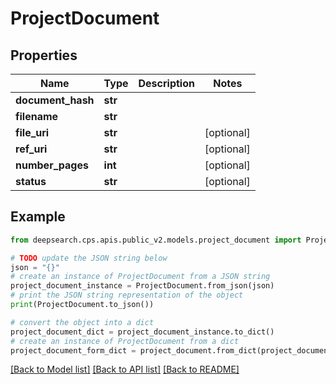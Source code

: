 # ProjectDocument


## Properties

Name | Type | Description | Notes
------------ | ------------- | ------------- | -------------
**document_hash** | **str** |  | 
**filename** | **str** |  | 
**file_uri** | **str** |  | [optional] 
**ref_uri** | **str** |  | [optional] 
**number_pages** | **int** |  | [optional] 
**status** | **str** |  | [optional] 

## Example

```python
from deepsearch.cps.apis.public_v2.models.project_document import ProjectDocument

# TODO update the JSON string below
json = "{}"
# create an instance of ProjectDocument from a JSON string
project_document_instance = ProjectDocument.from_json(json)
# print the JSON string representation of the object
print(ProjectDocument.to_json())

# convert the object into a dict
project_document_dict = project_document_instance.to_dict()
# create an instance of ProjectDocument from a dict
project_document_form_dict = project_document.from_dict(project_document_dict)
```
[[Back to Model list]](../README.md#documentation-for-models) [[Back to API list]](../README.md#documentation-for-api-endpoints) [[Back to README]](../README.md)


